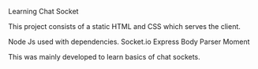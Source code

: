 Learning Chat Socket


This project consists of a static HTML and CSS which serves the client. 

Node Js used with dependencies.
Socket.io
Express
Body Parser
Moment

This was mainly developed to learn basics of chat sockets.